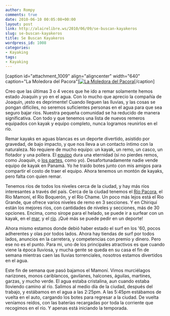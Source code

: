 ```yaml
---
author: Rompy
comments: true
date: 2010-06-10 00:05:08+00:00
layout: post
link: http://alairelibre.ws/2010/06/09/se-buscan-kayakeros
slug: se-buscan-kayakeros
title: Se Buscan Kayakeros
wordpress_id: 1008
categories:
- Kayaking
tags:
- Kayaking
---
```


[caption id="attachment_1009" align="aligncenter" width="640" caption="La Moledora del Pacora"][![La Moledora del Pacora](http://alairelibre.ws/wp-content/uploads/2010/06/695062654_dsc_1445-1024x687.jpg)](http://alairelibre.ws/wp-content/uploads/2010/06/695062654_dsc_14452.jpg)[/caption]




Creo que las últimas 3 o 4 veces que he ido a remar solamente hemos estado Joaquín y yo en el agua. Con lo mucho que aprecio la compañía de Joaquín, ¡esto es deprimente! Cuando lleguen las lluvias, y las cosas se pongan difíciles, no seremos suficientes personas en el agua para que sea seguro bajar ríos. Nuestra pequeña comunidad se ha reducido de manera significativa. Con todo y que tenemos una lista de nuevos remeros equipados con kayak y equipo completo, nunca logramos reunirlos en el río.




Remar kayaks en aguas blancas es un deporte divertido, asistido por gravedad, de bajo impacto, y que nos lleva a un contacto íntimo con la naturaleza. No requiere de mucho equipo: un kayak, un remo, un casco, un flotador y una pollera. El [equipo](http://alairelibre.ws/wp-content/uploads/2010/06/equipo-de-kayak2.jpg) dura una eternidad (si no pierdes remos, como Joaquín, o [los partes](http://vimeo.com/7726221), como yo). Desafortunadamente nadie vende equipo de kayak en Panamá. Yo he traído botes junto con mis amigos para compartir el costo de traer el equipo. Ahora tenemos un montón de kayaks, pero falta con quien remar.




Tenemos ríos de todos los niveles cerca de la ciudad, y hay más ríos interesantes a través del país. Cerca de la ciudad tenemos el [Río Pacora](http://jaumev.smugmug.com/O/Kayak-Stuff/10116274_aTTRn/1/695044184_6tWDQ#695044184_6tWDQ), el Río Mamoní, el Río Boquerón, y el Río Chame. Un poco más lejos está el Rio Grande, que ofrece varios niveles de remo en 3 secciones. Y en Chiriquí están los mejores ríos, con cantidades de niveles y secciones, más de 30 opciones. Encima, como sirope para el helado, se puede ir a surfear con un kayak, en el [mar](http://www.youtube.com/watch?v=9CM5PM87e3g), y el [río](http://www.youtube.com/watch?v=4hDq3y6yCIs). ¡Qué más se puede pedir en un deporte!




Ahora mismo estamos donde debió haber estado el surf en los '60, pocos adherentes y olas por todos lados. Ahora hay tiendas de surf por todos lados, anuncios en la carretera, y competencias con premio y dinero. Pero ese no es el punto. Para mi, uno de los principales atractivos es que cuando viene la época lluviosa, y mucha gente se queda en su casa el fin de semana mientras caen las lluvias torrenciales, nosotros estamos divertidos en el agua.




Este fin de semana que pasó bajamos el Mamoní. Vimos murciélagos narizones, monos cariblancos, gavilanes, halcones, águilas, martines, garzas, y mucho verde. El agua estaba cristalina, aun cuando estaba lloviendo camino al río. Salimos al medio día de la ciudad, después del trabajo, y estábamos en el agua a las 2:25pm. A las 5:45pm estábamos de vuelta en el auto, cargando los botes para regresar a la ciudad. De vuelta veníamos reídos, con las baterías recargadas por toda la corriente que recogimos en el río. Y apenas está iniciando la temporada.
